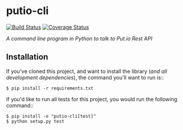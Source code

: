 putio-cli
=========

[![Build Status](https://travis-ci.org/jlejeune/putio-cli.svg?branch=master)](https://travis-ci.org/jlejeune/putio-cli)
[![Coverage Status](https://coveralls.io/repos/github/jlejeune/putio-cli/badge.svg?branch=master)](https://coveralls.io/github/jlejeune/putio-cli?branch=master)

*A command line program in Python to talk to Put.io Rest API*


Installation
------------

If you've cloned this project, and want to install the library (*and all
development dependencies*), the command you'll want to run is::

    $ pip install -r requirements.txt

If you'd like to run all tests for this project, you would run the following
command::

    $ pip install -e "putio-cli[test]"
    $ python setup.py test
